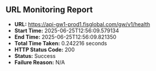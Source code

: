 ## URL Monitoring Report

- **URL:** https://api-gw1-prod1.fisglobal.com/gw/v1/health
- **Start Time:** 2025-06-25T12:56:09.579134
- **End Time:** 2025-06-25T12:56:09.821350
- **Total Time Taken:** 0.242216 seconds
- **HTTP Status Code:** 200
- **Status:** Success
- **Failure Reason:** N/A
